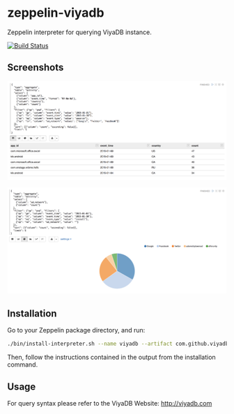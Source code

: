 zeppelin-viyadb
================

Zeppelin interpreter for querying ViyaDB instance.

[![Build Status](https://travis-ci.org/viyadb/zeppelin-interpreter.png)](https://travis-ci.org/viyadb/zeppelin-interpreter)

## Screenshots

![Displaying Results in Table](docs/screenshot01.png)

![Displaying Results as Pie Chart](docs/screenshot02.png)

## Installation

Go to your Zeppelin package directory, and run:

```bash
./bin/install-interpreter.sh --name viyadb --artifact com.github.viyadb:zeppelin-viyadb:0.7.2
```

Then, follow the instructions contained in the output from the installation command.

## Usage

For query syntax please refer to the ViyaDB Website: http://viyadb.com
